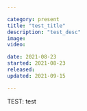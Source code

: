 ```yaml
---

category: present
title: "test_title"
description: "test_desc"
image:
video:

date: 2021-08-23
started: 2021-08-23
released:
updated: 2021-09-15

---
```


TEST: test  
